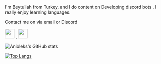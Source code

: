 I'm Beytullah from Turkey, and I do content on Developing discord bots . I really enjoy learning languages.

Contact me on via email or Discord

<img src= "https://github.com/Youiss1/Youiss1/blob/main/developer%20badge.png" width="30px"> , <img src= "https://github.com/Youiss1/Youiss1/blob/main/js.png" width="30px">

![Anioleks's GitHub stats](https://github-readme-stats.vercel.app/api?username=Anioleky&show_icons=true&theme=dracula)

[![Top Langs](https://github-readme-stats.vercel.app/api/top-langs/?username=Anioleky&langs_count=8)](https://github.com/anuraghazra/github-readme-stats)
